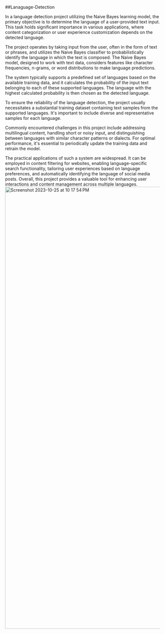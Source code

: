 ##Lanaguage-Detection

In a language detection project utilizing the Naive Bayes learning model, the primary objective is to determine the language of a user-provided text input. This task holds significant importance in various applications, where content categorization or user experience customization depends on the detected language.

The project operates by taking input from the user, often in the form of text or phrases, and utilizes the Naive Bayes classifier to probabilistically identify the language in which the text is composed. The Naive Bayes model, designed to work with text data, considers features like character frequencies, n-grams, or word distributions to make language predictions.

The system typically supports a predefined set of languages based on the available training data, and it calculates the probability of the input text belonging to each of these supported languages. The language with the highest calculated probability is then chosen as the detected language.

To ensure the reliability of the language detection, the project usually necessitates a substantial training dataset containing text samples from the supported languages. It's important to include diverse and representative samples for each language.

Commonly encountered challenges in this project include addressing multilingual content, handling short or noisy input, and distinguishing between languages with similar character patterns or dialects. For optimal performance, it's essential to periodically update the training data and retrain the model.

The practical applications of such a system are widespread. It can be employed in content filtering for websites, enabling language-specific search functionality, tailoring user experiences based on language preferences, and automatically identifying the language of social media posts. Overall, this project provides a valuable tool for enhancing user interactions and content management across multiple languages.
<img width="1440" alt="Screenshot 2023-10-25 at 10 17 54 PM" src="https://github.com/VikasKarbail/Language-detection/assets/117006055/754cc575-3627-418a-b6da-fec52ed1f0ab">

